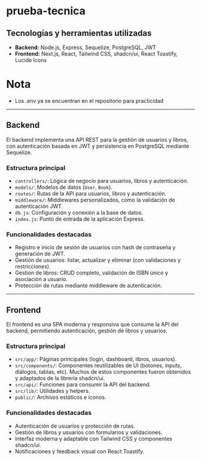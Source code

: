 # prueba-tecnica

## Tecnologías y herramientas utilizadas

- **Backend:** Node.js, Express, Sequelize, PostgreSQL, JWT
- **Frontend:** Next.js, React, Tailwind CSS, shadcn/ui, React Toastify, Lucide Icons

# Nota

- Los .env ya se encuentran en el repositorio para practicidad

---

## Backend

El backend implementa una API REST para la gestión de usuarios y libros, con autenticación basada en JWT y persistencia en PostgreSQL mediante Sequelize.

### Estructura principal

- `controllers/`: Lógica de negocio para usuarios, libros y autenticación.
- `models/`: Modelos de datos (`User`, `Book`).
- `routes/`: Rutas de la API para usuarios, libros y autenticación.
- `middleware/`: Middlewares personalizados, como la validación de autenticación JWT.
- `db.js`: Configuración y conexión a la base de datos.
- `index.js`: Punto de entrada de la aplicación Express.

### Funcionalidades destacadas

- Registro e inicio de sesión de usuarios con hash de contraseña y generación de JWT.
- Gestión de usuarios: listar, actualizar y eliminar (con validaciones y restricciones).
- Gestión de libros: CRUD completo, validación de ISBN único y asociación a usuario.
- Protección de rutas mediante middleware de autenticación.

---

## Frontend

El frontend es una SPA moderna y responsiva que consume la API del backend, permitiendo autenticación, gestión de libros y usuarios.

### Estructura principal

- `src/app/`: Páginas principales (login, dashboard, libros, usuarios).
- `src/components/`: Componentes reutilizables de UI (botones, inputs, diálogos, tablas, etc). Muchos de estos componentes fueron obtenidos y adaptados de la librería shadcn/ui.
- `src/api/`: Funciones para consumir la API del backend.
- `src/lib/`: Utilidades y helpers.
- `public/`: Archivos estáticos e íconos.

### Funcionalidades destacadas

- Autenticación de usuarios y protección de rutas.
- Gestión de libros y usuarios con formularios y validaciones.
- Interfaz moderna y adaptable con Tailwind CSS y componentes shadcn/ui.
- Notificaciones y feedback visual con React Toastify.

